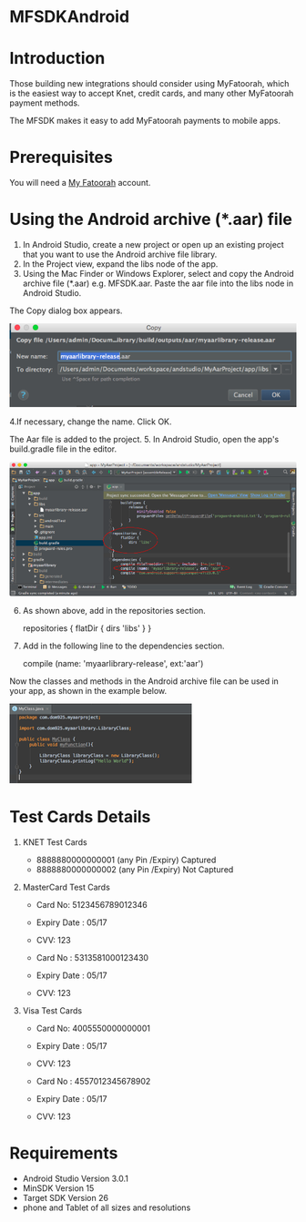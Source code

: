 # MFSDKAndroid

# Introduction
Those building new integrations should consider using  MyFatoorah, which is the easiest way to accept Knet, credit cards, and many other MyFatoorah payment methods.

The MFSDK makes it easy to add MyFatoorah payments to mobile apps.

# Prerequisites
You will need a [My Fatoorah](https://myfatoorah.com) account.

# Using the Android archive (*.aar) file

1. In Android Studio, create a new project or open up an existing project that you want to use the Android archive file library.
2. In the Project view, expand the libs node of the app.
3. Using the Mac Finder or Windows Explorer, select and copy the Android archive file (*.aar) e.g. MFSDK.aar. Paste the aar file into the libs node in Android Studio.

The Copy dialog box appears.

![Screenshot](https://github.com/MyFatoorahHub/MFSDKAndroid/blob/master/01.png)

4.If necessary, change the name. Click OK.

The Aar file is added to the project.
5. In Android Studio, open the app's build.gradle file in the editor.

![Screenshot](https://github.com/MyFatoorahHub/MFSDKAndroid/blob/master/02.png)


6. As shown above, add in the repositories section.

      repositories {
                flatDir {
                       dirs 'libs'
                        }
                   }

7. Add in the following line to the dependencies section.

     compile (name: 'myaarlibrary-release', ext:'aar')

Now the classes and methods in the Android archive file can be used in your app, as shown in the example below.

![Screenshot](https://github.com/MyFatoorahHub/MFSDKAndroid/blob/master/03.png)


# Test Cards Details
1. KNET Test Cards
    - 8888880000000001 (any Pin /Expiry) Captured
    - 8888880000000002 (any Pin /Expiry) Not Captured

2. MasterCard Test Cards
    - Card No: 5123456789012346 
    - Expiry Date : 05/17
    - CVV: 123

    - Card No : 5313581000123430
    - Expiry Date : 05/17
    - CVV: 123

3. Visa Test Cards
    - Card No: 4005550000000001 
    - Expiry Date : 05/17
    - CVV: 123

    - Card No : 4557012345678902
    - Expiry Date : 05/17
    - CVV: 123
    
    
 # Requirements

- Android Studio Version  3.0.1
- MinSDK Version 15
- Target SDK Version 26
- phone and Tablet of all sizes and resolutions
 
